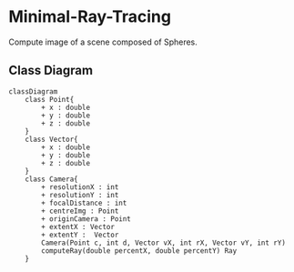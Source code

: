 # Minimal-Ray-Tracing

Compute image of a scene composed of Spheres.

## Class Diagram

```mermaid
classDiagram
    class Point{
        + x : double
        + y : double
        + z : double
    }
    class Vector{
        + x : double
        + y : double
        + z : double
    }
    class Camera{
        + resolutionX : int
        + resolutionY : int
        + focalDistance : int
        + centreImg : Point
        + originCamera : Point
        + extentX : Vector
        + extentY :  Vector
        Camera(Point c, int d, Vector vX, int rX, Vector vY, int rY)
        computeRay(double percentX, double percentY) Ray
    }
```




